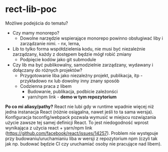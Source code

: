 # rect-lib-poc

Możliwe podejścia do tematu?

- Czy mamy monorepo?
  - Dowolne narzędzie wspierające monorepo powinno obsługiwać liby i zarządzanie nimi. - nx, lerna,
- Lib to tylko forma współdzielenia kodu, nie musi być niezależnie zarządzany, każdy z dostępem będzie mógł robić zmiany
  - Podpięcie kodów jako git submodule
- Czy lib ma być publikowalny, samodzielnie zarządzany, wydawany i dołączany do różnych projektów?
  - Przygotowanie liba jako niezależny projekt, publikacja, itp - przykładowo nx lub dowolny inny znany sposób
  - Codzienna praca z libem
    - Budowanie, publikacja, podbicie zależonści
    - yarn/npm link - **demo w tym repozytorium**

**Po co mi aliasy/pathy?**
React nie lubi gdy w runtime wpadnie więcej niż jedna instanacja React (różnie osiągalna, nawet jeśli to ta sama wersja).
Konfiguracja tsconfig/webpack pozwala wymusić w miejscu rozwiązania użycie zawsze tej samej definicji React.
To jest niedogodność wprost wynikająca z użycia react + yarn/npm link (https://github.com/facebook/react/issues/14257).
Problem nie występuje przy budowaniu/uruchamianiu liba w wersji z repozytorium npm (czyli tak jak np. budować będzie CI czy uruchamiać osoby nie pracujące nad libem).
